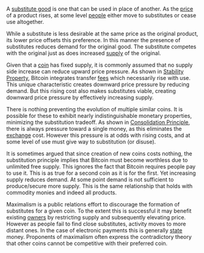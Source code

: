 A [substitute good](https://en.m.wikipedia.org/wiki/Substitute_good) is one that can be used in place of another. As the [price](Glossary#price) of a product rises, at some level [people](Glossary#person) either move to substitutes or cease use altogether.

While a substitute is less desirable at the same price as the original product, its lower price offsets this preference. In this manner the presence of substitutes reduces demand for the original good. The substitute competes with the original just as does increased [supply](Glossary#supply) of the original.

Given that a [coin](Glossary#coin) has fixed supply, it is commonly assumed that no supply side increase can reduce upward price pressure. As shown in [Stability Property](Stability-Property), Bitcoin integrates transfer [fees](Glossary#fee) which necessarily rise with use. This unique characteristic creates downward price pressure by reducing demand. But this rising cost also makes substitutes viable, creating downward price pressure by effectively increasing supply.

There is nothing preventing the evolution of multiple similar coins. It is possible for these to exhibit nearly indistinguishable monetary properties, minimizing the substitution tradeoff. As shown in [Consolidation Principle](Consolidation-Principle), there is always pressure toward a single money, as this eliminates the [exchange](Glossary#exchange) cost. However this pressure is at odds with rising costs, and at some level of use must give way to substitution (or disuse).

It is sometimes argued that since creation of new coins costs nothing, the substitution principle implies that Bitcoin must become worthless due to unlimited free supply. This ignores the fact that Bitcoin requires people pay to use it. This is as true for a second coin as it is for the first. Yet increasing supply reduces demand. At some point demand is not sufficient to produce/secure more supply. This is the same relationship that holds with commodity monies and indeed all products.

Maximalism is a public relations effort to discourage the formation of substitutes for a given coin. To the extent this is successful it may benefit existing [owners](Glossary#owner) by restricting supply and subsequently elevating price. However as people fail to find close substitutes, activity moves to more distant ones. In the case of electronic payments this is generally [state](Glossary#state) money. Proponents of maximalism often express the contradictory theory that other coins cannot be competitive with their preferred coin.